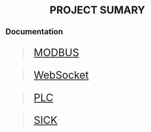 <h1><CENTER>PROJECT SUMARY</CENTER></h1>

<h2>Documentation</h2>
<span style="font-size:2em;">

>[MODBUS](https://github.com/i-softembedded/SourceBase_V1/blob/NamHuy_ModbusRTU/MODBUS.md)

>[WebSocket](https://github.com/i-softembedded/SourceBase_V1/blob/NamHuy_ModbusRTU/WebSocket.md)

>[PLC](https://github.com/i-softembedded/SourceBase_V1/blob/NamHuy_ModbusRTU/PLC.md)

>[SICK]()
</span>






